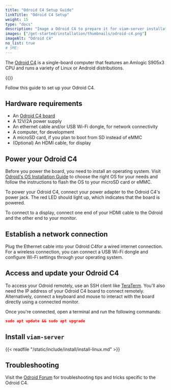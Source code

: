 ```yaml
---
title: "Odroid C4 Setup Guide"
linkTitle: "Odroid C4 Setup"
weight: 15
type: "docs"
description: "Image a Odroid C4 to prepare it for viam-server installation."
images: ["/get-started/installation/thumbnails/odroid-c4.png"]
imageAlt: "Odroid C4"
no_list: true
# SME:
---
```


The [Odroid C4](https://wiki.odroid.com/start) is a single-board computer that features an Amlogic S905x3 CPU and runs a variety of Linux or Android distributions.

{{<imgproc src="get-started/installation/thumbnails/odroid-c4.png" alt="The Odroid C4 single board computer." resize="350x" declaredimensions=true >}}

Follow this guide to set up your Odroid C4.

## Hardware requirements

- An [Odroid C4 board](https://www.hardkernel.com/shop/odroid-c4/)
- A 12V/2A power supply
- An ethernet cable and/or USB Wi-Fi dongle, for network connectivity
- A computer, for development
- A microSD card, if you plan to boot from SD instead of eMMC
- (Optional) An HDMI cable, for display

## Power your Odroid C4

Before you power the board, you need to install an operating system.
Visit [Odroid's OS Installation Guide](https://wiki.odroid.com/getting_started/os_installation_guide#os_installation_guide) to choose the right OS for your needs and follow the instructions to flash the OS to your microSD card or eMMC.

To power your Odroid C4, connect your power adapter to the Odroid C4's power jack.
The red LED should light up, which indicates that the board is powered.

To connect to a display, connect one end of your HDMI cable to the Odroid and the other end to your monitor.

## Establish a network connection

Plug the Ethernet cable into your Odroid C4for a wired internet connection.
For a wireless connection, you can connect a USB Wi-Fi dongle and configure Wi-Fi settings through your operating system.

## Access and update your Odroid C4

To access your Odroid remotely, use an SSH client like [TeraTerm](https://teratermproject.github.io/index-en.html).
You'll also need the IP address of your Odroid C4 board to connect remotely.
Alternatively, connect a keyboard and mouse to interact with the board directly using a connected monitor.

Once you're connected, open a terminal and run the following commands:

```json
sudo apt update && sudo apt upgrade
```

## Install `viam-server`

{{< readfile "/static/include/install/install-linux.md" >}}

## Troubleshooting

Visit the [Odroid Forum](https://forum.odroid.com/viewforum.php?f=200) for troubleshooting tips and tricks specific to the Odroid C4.
